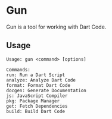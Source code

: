 # Gun

Gun is a tool for working with Dart Code.

## Usage

```
Usage: gun <command> [options]

Commands:
run: Run a Dart Script
analyze: Analyze Dart Code
format: Format Dart Code
docgen: Generate Documentation
js: JavaScript Compiler
pkg: Package Manager
get: Fetch Dependencies
build: Build Dart Code
```
